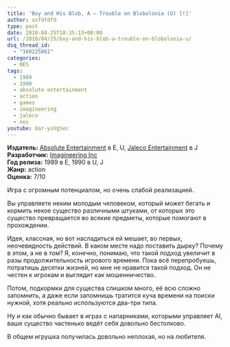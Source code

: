 ```yaml
---
title: 'Boy and His Blob, A – Trouble on Blobolonia (U) [!]'
author: asfdfdfd
type: post
date: 2010-04-25T18:35:13+00:00
url: /2010/04/25/boy-and-his-blob-a-trouble-on-blobolonia-u/
dsq_thread_id:
  - "160225061"
categories:
  - NES
tags:
  - 1989
  - 1990
  - absolute entertainment
  - action
  - games
  - imagineering
  - jaleco
  - nes
youtube: 8ar-yuVgSec
---
```

**Издатель:** [Absolute Entertainment][1] в E, U, [Jaleco Entertainment][2] в J  
**Разработчик:** [Imagineering Inc][3]  
**Год релиза:** 1989 в E, 1990 в U, J  
**Жанр:** action  
**Оценка:** 7/10

Игра с огромным потенциалом, но очень слабой реализацией.

<!--more-->

Вы управляете неким молодым человеком, который может бегать и кормить некое существо различными штуками, от которых это существо превращается во всякие предметы, которые помогают в прохождении.

Идея, классная, но вот насладиться ей мешает, во первых, неочевидность действий. В каком месте надо поставить дырку? Почему в этом, а не в том? Я, конечно, понимаю, что такой подход увеличит в разы продолжительность игрового времени. Пока всё перепробуешь, потратишь десятки жизней, но мне не нравится такой подход. Он не честен к игрокам и выглядит как мошенничество.

Потом, подкормки для существа слишком много, её всю сложно запомнить, а даже если запомнишь тратится куча времени на поиски нужной, хотя реально используются два-три типа.

Ну и как обычно бывает в играх с напарниками, которыми управляет AI, ваше существо частенько ведёт себя довольно бестолково.

В общем игрушка получилась довольно неплохая, но на любителя.

 [1]: https://www.mobygames.com/company/absolute-entertainment-inc
 [2]: https://www.mobygames.com/company/jaleco-entertainment-inc
 [3]: https://www.mobygames.com/company/imagineering-inc